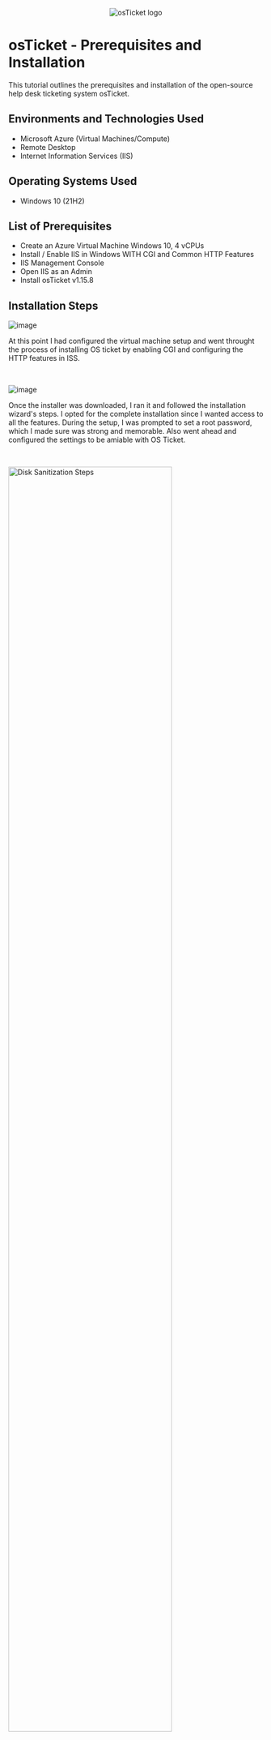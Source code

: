 <p align="center">
<img src="https://i.imgur.com/Clzj7Xs.png" alt="osTicket logo"/>
</p>

<h1>osTicket - Prerequisites and Installation</h1>
This tutorial outlines the prerequisites and installation of the open-source help desk ticketing system osTicket.<br />


<h2>Environments and Technologies Used</h2>

- Microsoft Azure (Virtual Machines/Compute)
- Remote Desktop
- Internet Information Services (IIS)

<h2>Operating Systems Used </h2>

- Windows 10</b> (21H2)

<h2>List of Prerequisites</h2>

- Create an Azure Virtual Machine Windows 10, 4 vCPUs
- Install / Enable IIS in Windows WITH CGI and Common HTTP Features
- IIS Management Console
- Open IIS as an Admin
- Install osTicket v1.15.8

<h2>Installation Steps</h2>


![image](https://github.com/mkpene/osticket-prereqs/assets/142267681/b5cf0da2-a2af-4e53-9f31-7f1cf1dac131)

<p>
At this point I had configured the virtual machine setup and went throught the process of installing OS ticket by enabling CGI and configuring the HTTP features in ISS. 
</p>
<br />


![image](https://github.com/mkpene/osticket-prereqs/assets/142267681/fe2d6f1f-b6ed-4d4d-8072-da4ca548b59a)

<p>
Once the installer was downloaded, I ran it and followed the installation wizard's steps. I opted for the complete installation since I wanted access to all the features. During the setup, I was prompted to set a root password, which I made sure was strong and memorable. Also went ahead and configured the settings to be amiable with OS Ticket.
</p>
<br />

<p>
<img src="https://i.imgur.com/DJmEXEB.png" height="80%" width="80%" alt="Disk Sanitization Steps"/>
</p>
<p>
Lorem ipsum dolor sit amet, consectetur adipiscing elit, sed do eiusmod tempor incididunt ut labore et dolore magna aliqua. Ut enim ad minim veniam, quis nostrud exercitation ullamco laboris nisi ut aliquip ex ea commodo consequat. Duis aute irure dolor in reprehenderit in voluptate velit esse cillum dolore eu fugiat nulla pariatur.
</p>
<br />
